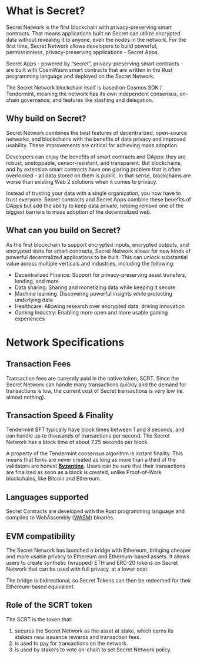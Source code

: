 # What is Secret?

Secret Network is the first blockchain with privacy-preserving smart contracts. That means applications built on Secret can utilize encrypted data without revealing it to anyone, even the nodes in the network. For the first time, Secret Network allows developers to build powerful, permissionless, privacy-preserving applications - Secret Apps.

Secret Apps - powered by “secret”, privacy-preserving smart contracts - are built with CosmWasm smart contracts that are written in the Rust programming language and deployed on the Secret Network.

The Secret Network blockchain itself is based on Cosmos SDK / Tendermint, meaning the network has its own independent consensus, on-chain governance, and features like slashing and delegation.

## Why build on Secret?

Secret Network combines the best features of decentralized, open-source networks, and blockchains with the benefits of data privacy and improved usability. These improvements are critical for achieving mass adoption.

Developers can enjoy the benefits of smart contracts and DApps: they are robust, unstoppable, censor-resistant, and transparent. But blockchains, and by extension smart contracts have one glaring problem that is often overlooked - all data stored on them is public. In that sense, blockchains are worse than existing Web 2 solutions when it comes to privacy.

Instead of trusting your data with a single organization, you now have to trust everyone. Secret contracts and Secret Apps combine these benefits of DApps but add the ability to keep data private, helping remove one of the biggest barriers to mass adoption of the decentralized web.

## What can you build on Secret?

As the first blockchain to support encrypted inputs, encrypted outputs, and encrypted state for smart contracts, Secret Network allows for new kinds of powerful decentralized applications to be built. This can unlock substantial value across multiple verticals and industries, including the following:

* Decentralized Finance: Support for privacy-preserving asset transfers, lending, and more
* Data sharing: Sharing and monetizing data while keeping it secure
* Machine learning: Discovering powerful insights while protecting underlying data
* Healthcare: Allowing research over encrypted data, driving innovation
* Gaming Industry: Enabling more open and more usable gaming experiences

# Network Specifications

## Transaction Fees

Transaction fees are currently paid in the native token, SCRT. Since the Secret Network can handle many transactions quickly and the demand for transactions is low, the current cost of Secret transactions is very low (ie. almost nothing).

## Transaction Speed & Finality

Tendermint BFT typically have block times between 1 and 8 seconds, and can handle up to thousands of transactions per second. The Secret Network has a block time of about 7.25 seconds per block.

A property of the Tendermint consensus algorithm is instant finality. This means that forks are never created as long as more than a third of the validators are honest [**Byzantine**](https://en.wikipedia.org/wiki/Byzantine_fault). Users can be sure that their transactions are finalized as soon as a block is created, unlike Proof-of-Work blockchains, like Bitcoin and Ethereum.

## Languages supported

Secret Contracts are developed with the Rust programming language and compiled to WebAssembly ([WASM](https://rustwasm.github.io/docs/book/)) binaries.

## EVM compatibility

The Secret Network has launched a bridge with Ethereum, bringing cheaper and more usable privacy to Ethereum and Ethereum-based assets. It allows users to create synthetic (wrapped) ETH and ERC-20 tokens on Secret Network that can be used with full privacy, at a lower cost.

The bridge is bidirectional, so Secret Tokens can then be redeemed for their Ethereum-based equivalent.

## Role of the SCRT token

The SCRT is the token that: 
1. secures the Secret Network as the asset at stake, which earns its stakers new issuance rewards and transaction fees.
2. is used to pay for transactions on the network.
3. is used by stakers to vote on-chain to set Secret Network policy.
